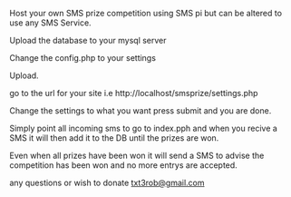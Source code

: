 Host your own SMS prize competition using SMS pi but can be altered to use any SMS Service.

Upload the database to your mysql server

Change the config.php to your settings

Upload.

go to the url for your site i.e http://localhost/smsprize/settings.php

Change the settings to what you want press submit and you are done.

Simply point all incoming sms to go to index.pph and when you recive a SMS it will then add it to the DB until the prizes are won.

Even when all prizes have been won it will send a SMS to advise the competition has been won and no more entrys are accepted.

any questions or wish to donate txt3rob@gmail.com
